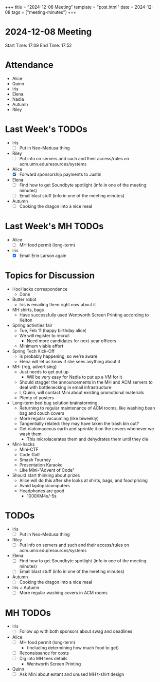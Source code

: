 +++
title = "2024-12-08 Meeting"
template = "post.html"
date = 2024-12-08
tags = ["meeting-minutes"]
+++

# 2024-12-08 Meeting

Start Time: 17:09
End Time: 17:52

# Attendance
- Alice
- Quinn
- Iris
- Elena
- Nadia
- Autumn
- Riley

# Last Week's TODOs
- Iris
  - [ ] Put in Neo-Medusa thing
- Riley 
  - [ ] Put info on servers and such and their access/rules on acm.umn.edu/resources/systems
- Alice
  - [x] Forward sponsorship payments to Justin
- Elena 
  - [ ] Find how to get Soundbyte spotlight (info in one of the meeting minutes)
  - [ ] Email blast stuff (info in one of the meeting minutes)
- Autumn
  - [ ] Cooking the dragon into a nice meal

# Last Week's MH TODOs
- Alice
  - [ ] MH food permit (long-term)
- Iris
  - [x] Email Erin Larson again

# Topics for Discussion
- HooHacks correspondence
  - Done
- Butter robot
  - Iris is emailing them right now about it
- MH shirts, bags
  - Have successfully used Wentworth Screen Printing according to Kelton
- Spring activities fair
  - Tue, Feb 11 (happy birthday alice)
  - We will register to recruit 
    - Need more candidates for next-year officers
  - Minimum viable effort
- Spring Tech Kick-Off
  - Is probably happening, so we're aware
  - Elena will let us know if she sees anything about it
- MH: {reg, advertising}
  - Just needs to get put up
    - Will be very easy for Nadia to put up a VM for it
  - Should stagger the announcements in the MH and ACM servers to deal with bottlenecking in email infrastructure
  - I, Quinn, will contact Mini about existing promotional materials
  - Plenty of posters
- Long-term bed bug solution brainstorming
  - Returning to regular maintenance of ACM rooms, like washing bean bag and couch covers
  - More regular vacuuming (like biweekly)
  - Tangentially related: they may have taken the trash bin out?
  - Get diatomaceous earth and sprinkle it on the covers whenever we wash them
    - This microlacerates them and dehydrates them until they die
- Mini-hacks
  - Mini-CTF
  - Code Golf
  - Smash Tourney
  - Presentation Karaoke
  - Like Mini-"Advent of Code"
- Should start thinking about prizes
  - Alice will do this after she looks at shirts, bags, and food pricing
  - Avoid laptops/computers
  - Headphones are good
    - 1000XM4s/-5s
  
# TODOs
- Iris
  - [ ] Put in Neo-Medusa thing
- Riley 
  - [ ] Put info on servers and such and their access/rules on acm.umn.edu/resources/systems
- Elena 
  - [ ] Find how to get Soundbyte spotlight (info in one of the meeting minutes)
  - [ ] Email blast stuff (info in one of the meeting minutes)
- Autumn
  - [ ] Cooking the dragon into a nice meal
- Iris + Autumn
  - [ ] More regular washing covers in ACM rooms

# MH TODOs
- Iris
  - [ ] Follow up with both sponsors about swag and deadlines
- Alice
  - [ ] MH food permit (long-term)
    - (Including determining how much food to get)
  - [ ] Reconaissance for costs
  - [ ] Dig into MH tees details
    - Wentworth Screen Printing
- Quinn
  - [ ] Ask Mini about extant and unused MH t-shirt design